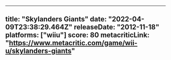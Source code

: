 
---
title: "Skylanders Giants"
date: "2022-04-09T23:38:29.464Z"
releaseDate: "2012-11-18"
platforms: ["wiiu"]
score: 80
metacriticLink: "https://www.metacritic.com/game/wii-u/skylanders-giants"
---
